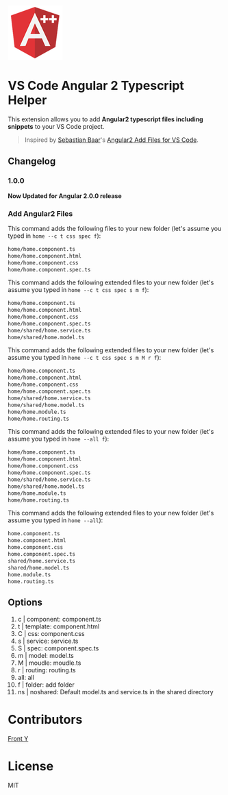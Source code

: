 ![](images/icon.png)

# VS Code Angular 2 Typescript Helper

This extension allows you to add **Angular2 typescript files including snippets** to your VS Code project.

> Inspired by [Sebastian Baar](https://github.com/sebastianbaar)'s [Angular2 Add Files for VS Code](https://github.com/sebastianbaar/vscode-add-angular2-files).

## Changelog

### 1.0.0
**Now Updated for Angular 2.0.0 release** 

### Add Angular2 Files

This command adds the following files to your new folder (let's assume you typed in `home --c t css spec f`):
```
home/home.component.ts
home/home.component.html
home/home.component.css
home/home.component.spec.ts
```

This command adds the following extended files to your new folder (let's assume you typed in `home --c t css spec s m f`):
```
home/home.component.ts
home/home.component.html
home/home.component.css
home/home.component.spec.ts
home/shared/home.service.ts
home/shared/home.model.ts
```

This command adds the following extended files to your new folder (let's assume you typed in `home --c t css spec s m M r f`):
```
home/home.component.ts
home/home.component.html
home/home.component.css
home/home.component.spec.ts
home/shared/home.service.ts
home/shared/home.model.ts
home/home.module.ts
home/home.routing.ts
```

This command adds the following extended files to your new folder (let's assume you typed in `home --all f`):
```
home/home.component.ts
home/home.component.html
home/home.component.css
home/home.component.spec.ts
home/shared/home.service.ts
home/shared/home.model.ts
home/home.module.ts
home/home.routing.ts
```

This command adds the following extended files to your new folder (let's assume you typed in `home --all`):
```
home.component.ts
home.component.html
home.component.css
home.component.spec.ts
shared/home.service.ts
shared/home.model.ts
home.module.ts
home.routing.ts
```

## Options

1. c | component: component.ts
2. t | template: component.html
3. C | css: component.css
4. s | service: service.ts
5. S | spec: component.spec.ts
6. m | model: model.ts
7. M | moudle: moudle.ts
8. r | routing: routing.ts
9. all: all
10. f | folder: add folder
11. ns | noshared: Default model.ts and service.ts in the shared directory

# Contributors

[Front Y](https://github.com/winpzs)

# License

MIT
